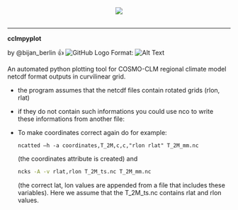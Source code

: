 <div align="center">
  <img src="https://github.com/bijanfallah/cclmpyplot/edit/master/rain_bijan.png"><br><br>
</div>

-----------------

**cclmpyplot**

by @bijan_berlin :+1:
![GitHub Logo](/images/logo.png)
Format: ![Alt Text](url)

An automated python plotting tool for COSMO-CLM regional climate model netcdf format outputs in curvilinear grid. 
- the program assumes that the netcdf files contain rotated grids (rlon, rlat) 
- if they do not contain such informations you could use nco to write these informations from another file: 
- To make coordinates correct again do for example: 

  ```shell
  ncatted –h -a coordinates,T_2M,c,c,"rlon rlat" T_2M_mm.nc

  ```
  (the coordinates attribute is created) 
  and 
  
  ```bash 
  ncks -A -v rlat,rlon T_2M_ts.nc T_2M_mm.nc 
  ```
  (the correct lat, lon values are appended from a file that includes these variables). Here we assume that the T_2M_ts.nc contains rlat and rlon values.

